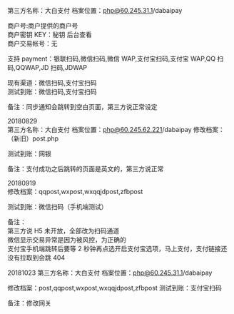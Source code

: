 第三方名称：大白支付
档案位置：php@60.245.31.1/dabaipay

商户号:商户提供的商户号  
商户密钥 KEY：秘钥 后台查看  
商户交易帐号：无

支持 payment：银联扫码,微信扫码,微信 WAP,支付宝扫码,支付宝 WAP,QQ 扫码,QQWAP,JD 扫码,JDWAP

现有渠道：微信扫码,支付宝扫码  
测试到账：微信扫码,支付宝扫码

备注：同步通知会跳转到空白页面，第三方说正常设定

20180829  
第三方名称：大白支付
档案位置：php@60.245.62.221/dabaipay
修改档案：（新旧）post.php

测试到账：网银

备注：支付成功之后跳转的页面是英文的，第三方说正常

20180919  
修改档案：qqpost,wxpost,wxqqjdpost,zfbpost

测试到账：微信扫码（手机端测试）

备注：  
第三方说 H5 未开放，全部改为扫码通道  
微信显示交易异常是因为被风控，为正确的  
支付宝手机端跳转后要等 2 秒钟再点选开启支付宝选项，马上支付，支付链接还没有拉取到会跳 404

20181023
第三方名称：大白支付
档案位置：php@60.245.31.1/dabaipay

修改档案：post,qqpost,wxpost,wxqqjdpost,zfbpost
测试到账：支付宝扫码

备注：修改网关
